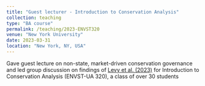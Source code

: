```yaml
---
title: "Guest lecturer - Introduction to Conservation Analysis"
collection: teaching
type: "BA course"
permalink: /teaching/2023-ENVST320
venue: "New York University"
date: 2023-03-31
location: "New York, NY, USA"
---
```


Gave guest lecture on non-state, market-driven conservation governance and led group discussion on findings of [Levy et al. (2023)](https://sam-a-levy.github.io/publication/2023-MarketShare) for Introduction to Conservation Analysis (ENVST-UA 320), a class of over 30 students
